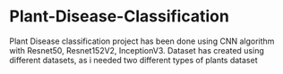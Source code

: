 # Plant-Disease-Classification
Plant Disease classification project has been done using CNN algorithm with Resnet50, Resnet152V2, InceptionV3. Dataset has created using different datasets, as i needed two different types of plants dataset
